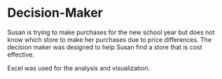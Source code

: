 # Decision-Maker

Susan is trying to make purchases for the new school year but does not know which store to make her purchases due to price differences.
The decision maker was designed to help Susan find a store that is cost effective.

Excel was used for the analysis and visualization.
